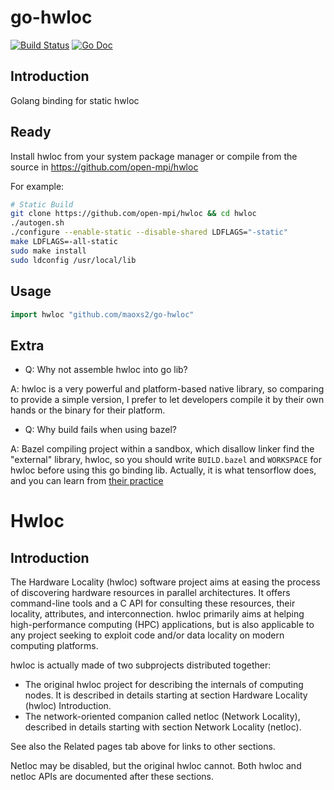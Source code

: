 # go-hwloc

[![Build Status](https://travis-ci.com/maoxs2/go-hwloc.svg?branch=master)](https://travis-ci.com/maoxs2/go-hwloc)
[![Go Doc](https://godoc.org/godoc.org/github.com/maoxs2/go-hwloc?status.svg)](https://godoc.org/github.com/maoxs2/go-hwloc)

## Introduction

Golang binding for static hwloc

## Ready

Install hwloc from your system package manager or compile from the source in https://github.com/open-mpi/hwloc

For example:
```bash
# Static Build
git clone https://github.com/open-mpi/hwloc && cd hwloc
./autogen.sh
./configure --enable-static --disable-shared LDFLAGS="-static"
make LDFLAGS=-all-static
sudo make install
sudo ldconfig /usr/local/lib
```

## Usage

```go
import hwloc "github.com/maoxs2/go-hwloc"
```

## Extra

- Q: Why not assemble hwloc into go lib?

A: hwloc is a very powerful and platform-based native library, so comparing to provide a simple version, I prefer to let developers compile it by their own hands or the binary for their platform.

- Q: Why build fails when using bazel?

A: Bazel compiling project within a sandbox, which disallow linker find the "external" library, hwloc, so you should write `BUILD.bazel` and `WORKSPACE` for hwloc before using this go binding lib. Actually, it is what tensorflow does, and you can learn from [their practice](https://github.com/tensorflow/tensorflow/tree/master/third_party/hwloc)

# Hwloc

## Introduction

The Hardware Locality (hwloc) software project aims at easing the process of
discovering hardware resources in parallel architectures. It offers
command-line tools and a C API for consulting these resources, their locality,
attributes, and interconnection. hwloc primarily aims at helping
high-performance computing (HPC) applications, but is also applicable to any
project seeking to exploit code and/or data locality on modern computing
platforms.

hwloc is actually made of two subprojects distributed together:

  * The original hwloc project for describing the internals of computing nodes.
 It is described in details starting at section Hardware Locality (hwloc)
 Introduction.
  * The network-oriented companion called netloc (Network Locality), described
 in details starting with section Network Locality (netloc).

See also the Related pages tab above for links to other sections.

Netloc may be disabled, but the original hwloc cannot. Both hwloc and netloc
APIs are documented after these sections.
